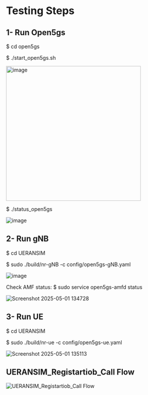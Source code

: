 # Testing Steps

## 1- Run Open5gs

   $ cd open5gs
   
   $ ./start_open5gs.sh
   
   <img width="368" alt="image" src="https://github.com/user-attachments/assets/042e18f4-499d-42c7-96bf-d5f7913d2784" />


   $ ./status_open5gs
   
   ![image](https://github.com/user-attachments/assets/7922b1bd-91db-4822-997a-3e1b6c1473f2)


## 2- Run gNB

   $ cd UERANSIM
   
   $ sudo ./build/nr-gNB -c config/open5gs-gNB.yaml
   
   ![image](https://github.com/user-attachments/assets/7e9d5533-bfc2-4411-8855-12a66910e6a9)


   Check AMF status:
    $ sudo service open5gs-amfd status

   ![Screenshot 2025-05-01 134728](https://github.com/user-attachments/assets/097891c2-1deb-45df-827e-512dba18e3ef)


## 3-  Run UE

   $ cd UERANSIM
   
   $ sudo ./build/nr-ue -c config/open5gs-ue.yaml
   
   ![Screenshot 2025-05-01 135113](https://github.com/user-attachments/assets/d2abe60c-0b6a-4e8a-998e-9f77468edbda)

   ## UERANSIM_Registartiob_Call Flow

   ![UERANSIM_Registartiob_Call Flow](https://github.com/user-attachments/assets/2f616b98-64c5-4721-9846-ad4c97fec2df)

